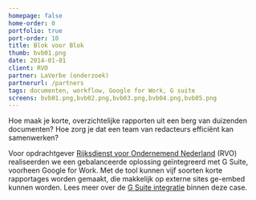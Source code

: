 ```yaml
---
homepage: false
home-order: 0
portfolio: true
port-order: 10
title: Blok voor Blok
thumb: bvb01.png
date: 2014-01-01
client: RVO
partner: LaVerbe (onderzoek)
partnerurl: /partners
tags: documenten, workflow, Google for Work, G suite
screens: bvb01.png,bvb02.png,bvb03.png,bvb04.png,bvb05.png
---
```


Hoe maak je korte, overzichtelijke rapporten uit een berg van duizenden documenten? Hoe zorg je dat een team van redacteurs efficiënt kan samenwerken?

Voor opdrachtgever [Rijksdienst voor Ondernemend Nederland](http://www.rvo.nl) (RVO) realiseerden we een gebalanceerde oplossing geïntegreerd met G Suite, voorheen Google for Work. Met de tool kunnen vijf soorten korte rapportages worden gemaakt, die makkelijk op externe sites ge-embed kunnen worden.
Lees meer over de [G Suite integratie](/google-for-work/#custom-tagging-in-google-drive) binnen deze case.

